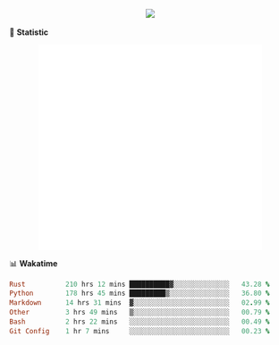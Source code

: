 <!-- https://github.com/DenverCoder1/readme-typing-svg -->
<p align="center">
<img src="https://readme-typing-svg.demolab.com?font=Orbitron&size=25&pause=1000&center=true&vCenter=true&random=false&width=600&lines=Welcome+to+my+GitHub+profile+page!" />


🌟 **Statistic**

<p align="center">
  <img width="400" align="top" src="https://github.com/fllesser/fllesser/blob/main/left.svg" />
  <img width="400" align="top" src="https://github.com/fllesser/fllesser/blob/main/right.svg" />
</p>


📊 **Wakatime**

<!--START_SECTION:waka-->

```ruby
Rust          210 hrs 12 mins ██████████▓░░░░░░░░░░░░░░   43.28 %
Python        178 hrs 45 mins █████████▒░░░░░░░░░░░░░░░   36.80 %
Markdown      14 hrs 31 mins  ▓░░░░░░░░░░░░░░░░░░░░░░░░   02.99 %
Other         3 hrs 49 mins   ▒░░░░░░░░░░░░░░░░░░░░░░░░   00.79 %
Bash          2 hrs 22 mins   ░░░░░░░░░░░░░░░░░░░░░░░░░   00.49 %
Git Config    1 hr 7 mins     ░░░░░░░░░░░░░░░░░░░░░░░░░   00.23 %
```

<!--END_SECTION:waka-->

